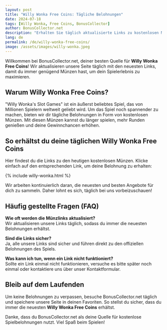 ```yaml
---
layout: post
title: "Willy Wonka Free Coins: Tägliche Belohnungen"
date: 2024-07-18
tags: [Willy Wonka, Free Coins, BonusCollector]
author: BonusCollector.net
description: "Erhalten Sie täglich aktualisierte Links zu kostenlosen Münzen für das Willy Wonka Spiel und maximieren Sie Ihr Spielerlebnis."
lang: de
permalink: /de/willy-wonka-free-coins/
image: /assets/images/willy-wonka.jpeg
---
```


Willkommen bei BonusCollector.net, deiner besten Quelle für **Willy Wonka Free Coins**! Wir aktualisieren unsere Seite täglich mit den neuesten Links, damit du immer genügend Münzen hast, um dein Spielerlebnis zu maximieren.

## Warum Willy Wonka Free Coins?

"Willy Wonka's Slot Games" ist ein äußerst beliebtes Spiel, das von Millionen Spielern weltweit geliebt wird. Um das Spiel noch spannender zu machen, bieten wir dir tägliche Belohnungen in Form von kostenlosen Münzen. Mit diesen Münzen kannst du länger spielen, mehr Runden genießen und deine Gewinnchancen erhöhen.

## So erhältst du deine täglichen Willy Wonka Free Coins

Hier findest du die Links zu den heutigen kostenlosen Münzen. Klicke einfach auf den entsprechenden Link, um deine Belohnung zu erhalten:

{% include willy-wonka.html %}

Wir arbeiten kontinuierlich daran, die neuesten und besten Angebote für dich zu sammeln. Daher lohnt es sich, täglich bei uns vorbeizuschauen!

## Häufig gestellte Fragen (FAQ)

**Wie oft werden die Münzlinks aktualisiert?**  
Wir aktualisieren unsere Links täglich, sodass du immer die neuesten Belohnungen erhältst.

**Sind die Links sicher?**  
Ja, alle unsere Links sind sicher und führen direkt zu den offiziellen Belohnungen des Spiels.

**Was kann ich tun, wenn ein Link nicht funktioniert?**  
Sollte ein Link einmal nicht funktionieren, versuche es bitte später noch einmal oder kontaktiere uns über unser Kontaktformular.

## Bleib auf dem Laufenden

Um keine Belohnungen zu verpassen, besuche BonusCollector.net täglich und speichere unsere Seite in deinen Favoriten. So stellst du sicher, dass du immer die neuesten **Willy Wonka Free Coins** erhältst.

Danke, dass du BonusCollector.net als deine Quelle für kostenlose Spielbelohnungen nutzt. Viel Spaß beim Spielen!